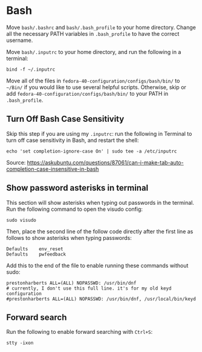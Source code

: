 # Bash

Move `bash/.bashrc` and `bash/.bash_profile` to your home directory. Change all the necessary PATH variables in `.bash_profile` to have the correct username.

Move `bash/.inputrc` to your home directory, and run the following in a terminal:

```
bind -f ~/.inputrc
```

Move all of the files in `fedora-40-configuration/configs/bash/bin/` to `~/Bin/` if you would like to use several helpful scripts. Otherwise, skip or add `fedora-40-configuration/configs/bash/bin/` to your PATH in `.bash_profile`.

## Turn Off Bash Case Sensitivity

Skip this step if you are using my `.inputrc`: run the following in Terminal to turn off case sensitivity in Bash, and restart the shell:

```
echo 'set completion-ignore-case On' | sudo tee -a /etc/inputrc
```

Source: https://askubuntu.com/questions/87061/can-i-make-tab-auto-completion-case-insensitive-in-bash

## Show password asterisks in terminal

This section will show asterisks when typing out passwords in the terminal. Run the following command to open the visudo config:

```
sudo visudo
```

Then, place the second line of the follow code directly after the first line as follows to show asterisks when typing passwords:

```
Defaults    env_reset
Defaults    pwfeedback
```

Add this to the end of the file to enable running these commands without sudo:

```
prestonharberts ALL=(ALL) NOPASSWD: /usr/bin/dnf
# currently, I don't use this full line. it's for my old keyd configuration
#prestonharberts ALL=(ALL) NOPASSWD: /usr/bin/dnf, /usr/local/bin/keyd
```

## Forward search

Run the following to enable forward searching with `Ctrl+S`:

```
stty -ixon
```
